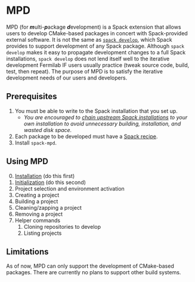 # MPD

MPD (for <b><i>m</i></b>ulti-<b><i>p</i></b>ackage <b><i>d</i></b>evelopment) is a Spack extension that allows users to develop CMake-based packages in concert with Spack-provided external software.  It is not the same as [`spack develop`](https://spack.readthedocs.io/en/latest/environments.html#developing-packages-in-a-spack-environment), which Spack provides to support development of any Spack package.  Although `spack develop` makes it easy to propagate development changes to a full Spack installations, `spack develop` does not lend itself well to the iterative development Fermilab IF users usually practice (tweak source code, build, test, then repeat).  The purpose of MPD is to satisfy the iterative development needs of our users and developers.

## Prerequisites

1. You must be able to write to the Spack installation that you set up.
    - _You are encouraged to [chain upstream Spack installations](https://spack.readthedocs.io/en/latest/chain.html) to your own installation to avoid unnecessary building, installation, and wasted disk space._
2. Each package to be developed must have a [Spack recipe](https://spack.readthedocs.io/en/latest/packaging_guide.html).
3. Install `spack-mpd`.

## Using MPD

0. [Installation](doc/Installation.md) (do this first)
1. [Initialization](doc/Initialization.md) (do this second)
2. Project selection and environment activation
3. Creating a project
4. Building a project
5. Cleaning/zapping a project
6. Removing a project
7. Helper commands
   1. Cloning repositories to develop
   2. Listing projects

## Limitations

As of now, MPD can only support the development of CMake-based packages.  There are currently no plans to support other build systems.
